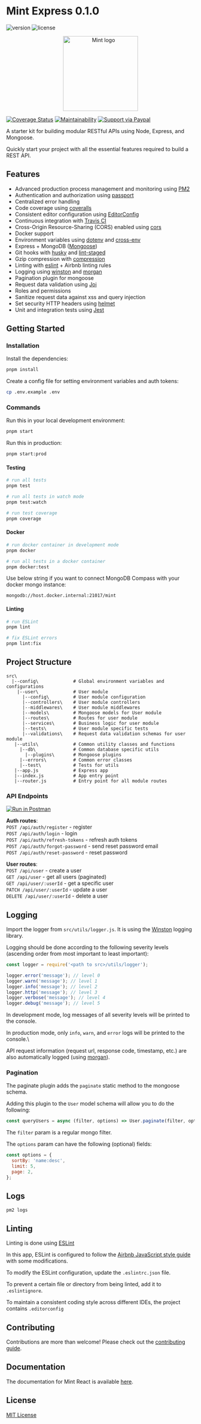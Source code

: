 # Mint Express 0.1.0

![version](https://img.shields.io/badge/version-0.1.0-teal.svg) ![license](https://img.shields.io/badge/license-MIT-teal.svg)

<p align="center">
    <img alt="Mint logo" src="https://i.imgur.com/OuDAqB1.png" width="200px" />
</p>

[![Coverage Status](https://coveralls.io/repos/github/antick/mint-express/badge.svg?branch=master)](https://coveralls.io/github/antick/mint-express?branch=master)
[![Maintainability](https://api.codeclimate.com/v1/badges/1f30292f51df0ab5ad22/maintainability)](https://codeclimate.com/github/antick/mint-express/maintainability)
[![Support via Paypal](https://img.shields.io/badge/support-paypal-yellowgreen.svg?style=flat-square)](https://paypal.me/pankajsanam)

A starter kit for building modular RESTful APIs using Node, Express, and Mongoose.

Quickly start your project with all the essential features required to build a REST API.

## Features

- Advanced production process management and monitoring using [PM2](https://pm2.keymetrics.io)
- Authentication and authorization using [passport](http://www.passportjs.org)
- Centralized error handling
- Code coverage using [coveralls](https://coveralls.io)
- Consistent editor configuration using [EditorConfig](https://editorconfig.org)
- Continuous integration with [Travis CI](https://travis-ci.org)
- Cross-Origin Resource-Sharing (CORS) enabled using [cors](https://github.com/expressjs/cors)
- Docker support
- Environment variables using [dotenv](https://github.com/motdotla/dotenv) and [cross-env](https://github.com/kentcdodds/cross-env#readme)
- Express + MongoDB ([Mongoose](http://mongoosejs.com/))
- Git hooks with [husky](https://github.com/typicode/husky) and [lint-staged](https://github.com/okonet/lint-staged)
- Gzip compression with [compression](https://github.com/expressjs/compression)
- Linting with [eslint](http://eslint.org) + Airbnb linting rules
- Logging using [winston](https://github.com/winstonjs/winston) and [morgan](https://github.com/expressjs/morgan)
- Pagination plugin for mongoose
- Request data validation using [Joi](https://github.com/sideway/joi)
- Roles and permissions
- Sanitize request data against xss and query injection
- Set security HTTP headers using [helmet](https://helmetjs.github.io)
- Unit and integration tests using [Jest](https://jestjs.io)

## Getting Started

### Installation

Install the dependencies:

```bash
pnpm install
```

Create a config file for setting environment variables and auth tokens:

```bash
cp .env.example .env
```

### Commands

Run this in your local development environment:

```bash
pnpm start
```

Run this in production:

```bash
pnpm start:prod
```

#### Testing

```bash
# run all tests
pnpm test

# run all tests in watch mode
pnpm test:watch

# run test coverage
pnpm coverage
```

#### Docker

```bash
# run docker container in development mode
pnpm docker

# run all tests in a docker container
pnpm docker:test
```

Use below string if you want to connect MongoDB Compass with your docker mongo instance:

`mongodb://host.docker.internal:21017/mint`

#### Linting

```bash
# run ESLint
pnpm lint

# fix ESLint errors
pnpm lint:fix
```

## Project Structure

```
src\
  |--config\             # Global environment variables and configurations
    |--user\             # User module
      |--config\         # User module configuration
      |--controllers\    # User module controllers
      |--middlewares\    # User module middlewares
      |--models\         # Mongoose models for User module
      |--routes\         # Routes for user module
      |--services\       # Business logic for user module
      |--tests\          # User module specific tests
      |--validations\    # Request data validation schemas for user module
   |--utils\             # Common utility classes and functions
     |--db\              # Common database specific utils
       |--plugins\       # Mongoose plugins
     |--errors\          # Common error classes
     |--test\            # Tests for utils
   |--app.js             # Express app
   |--index.js           # App entry point
   |--router.js          # Entry point for all module routes
```

### API Endpoints

[![Run in Postman](https://run.pstmn.io/button.svg)](https://app.getpostman.com/run-collection/534e51edc60565c7a7f6)

**Auth routes**:\
`POST /api/auth/register` - register\
`POST /api/auth/login` - login\
`POST /api/auth/refresh-tokens` - refresh auth tokens\
`POST /api/auth/forgot-password` - send reset password email\
`POST /api/auth/reset-password` - reset password

**User routes**:\
`POST /api/user` - create a user\
`GET /api/user` - get all users (paginated) \
`GET /api/user/:userId` - get a specific user\
`PATCH /api/user/:userId` - update a user\
`DELETE /api/user/:userId` - delete a user

## Logging

Import the logger from `src/utils/logger.js`. It is using the [Winston](https://github.com/winstonjs/winston) logging library.

Logging should be done according to the following severity levels (ascending
order from most important to least important):

```javascript
const logger = require('<path to src>/utils/logger');

logger.error('message'); // level 0
logger.warn('message'); // level 1
logger.info('message'); // level 2
logger.http('message'); // level 3
logger.verbose('message'); // level 4
logger.debug('message'); // level 5
```

In development mode, log messages of all severity levels will be printed to the console.

In production mode, only `info`, `warn`, and `error` logs will be printed to the console.\

API request information (request url, response code, timestamp, etc.) are also automatically logged (using [morgan](https://github.com/expressjs/morgan)).

### Pagination

The paginate plugin adds the `paginate` static method to the mongoose schema.

Adding this plugin to the `User` model schema will allow you to do the following:

```javascript
const queryUsers = async (filter, options) => User.paginate(filter, options);
```

The `filter` param is a regular mongo filter.

The `options` param can have the following (optional) fields:

```javascript
const options = {
  sortBy: 'name:desc',
  limit: 5,
  page: 2,
};
```

## Logs

```bash
pm2 logs
```

## Linting

Linting is done using [ESLint](https://eslint.org/)

In this app, ESLint is configured to follow the [Airbnb JavaScript style guide](https://github.com/airbnb/javascript/tree/master/packages/eslint-config-airbnb-base) with some modifications.

To modify the ESLint configuration, update the `.eslintrc.json` file.

To prevent a certain file or directory from being linted, add it to `.eslintignore`.

To maintain a consistent coding style across different IDEs, the project contains `.editorconfig`

## Contributing

Contributions are more than welcome! Please check out the [contributing guide](CONTRIBUTING.md).

## Documentation

The documentation for Mint React is available [here](https://antick.github.io/mint).

## License

[MIT License](LICENSE)
